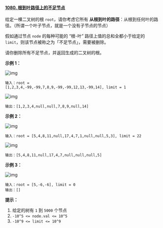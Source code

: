 

#### [1080. 根到叶路径上的不足节点](https://leetcode-cn.com/problems/insufficient-nodes-in-root-to-leaf-paths/)

给定一棵二叉树的根 `root`，请你考虑它所有 **从根到叶的路径**：从根到任何叶的路径。（所谓一个叶子节点，就是一个没有子节点的节点）

假如通过节点 `node` 的每种可能的 “根-叶” 路径上值的总和全都小于给定的 `limit`，则该节点被称之为「不足节点」，需要被删除。

请你删除所有不足节点，并返回生成的二叉树的根。

**示例 1：**

![img](https://assets.leetcode-cn.com/aliyun-lc-upload/uploads/2019/06/08/insufficient-1.png)

```
输入：root = 
[1,2,3,4,-99,-99,7,8,9,-99,-99,12,13,-99,14], limit = 1
```

![img](https://assets.leetcode-cn.com/aliyun-lc-upload/uploads/2019/06/08/insufficient-2.png)

```
输出：[1,2,3,4,null,null,7,8,9,null,14]
```

**示例 2：**

![img](https://assets.leetcode-cn.com/aliyun-lc-upload/uploads/2019/06/08/insufficient-3.png)

```
输入：root = [5,4,8,11,null,17,4,7,1,null,null,5,3], limit = 22
```

![img](https://assets.leetcode-cn.com/aliyun-lc-upload/uploads/2019/06/08/insufficient-4.png)

```
输出：[5,4,8,11,null,17,4,7,null,null,null,5]
```

**示例 3：**

![img](https://assets.leetcode-cn.com/aliyun-lc-upload/uploads/2019/06/08/insufficient-5.png)

```
输入：root = [5,-6,-6], limit = 0
输出：[]
```

**提示：**

1. 给定的树有 `1` 到 `5000` 个节点
2. `-10^5 <= node.val <= 10^5`
3. `-10^9 <= limit <= 10^9`